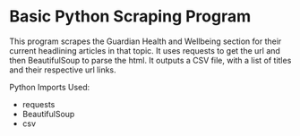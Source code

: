 # Basic Python Scraping Program

This program scrapes the Guardian Health and Wellbeing section for their current headlining articles in that topic. It uses requests to get the url and then BeautifulSoup to parse the html. It outputs a CSV file, with a list of titles and their respective url links.

Python Imports Used:
* requests
* BeautifulSoup
* csv
